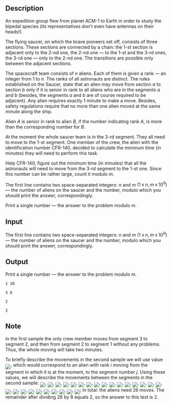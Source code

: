 ## Description

<div><p>An expedition group flew from planet ACM-1 to Earth in order to study the bipedal species (its representatives don't even have antennas on their heads!).</p><p>The flying saucer, on which the brave pioneers set off, consists of three sections. These sections are connected by a chain: the 1-st section is adjacent only to the 2-nd one, the 2-nd one — to the 1-st and the 3-rd ones, the 3-rd one — only to the 2-nd one. The transitions are possible only between the adjacent sections.</p><p>The spacecraft team consists of <span class="tex-span"><i>n</i></span> aliens. Each of them is given a rank — an integer from <span class="tex-span">1</span> to <span class="tex-span"><i>n</i></span>. The ranks of all astronauts are distinct. The rules established on the Saucer, state that an alien may move from section <span class="tex-span"><i>a</i></span> to section <span class="tex-span"><i>b</i></span> only if it is senior in rank to all aliens who are in the segments <span class="tex-span"><i>a</i></span> and <span class="tex-span"><i>b</i></span> (besides, the segments <span class="tex-span"><i>a</i></span> and <span class="tex-span"><i>b</i></span> are of course required to be adjacent). Any alien requires exactly <span class="tex-span">1</span> minute to make a move. Besides, safety regulations require that no more than one alien moved at the same minute along the ship.</p><p>Alien <span class="tex-span"><i>A</i></span> is senior in rank to alien <span class="tex-span"><i>B</i></span>, if the number indicating rank <span class="tex-span"><i>A</i></span>, is more than the corresponding number for <span class="tex-span"><i>B</i></span>.</p><p>At the moment the whole saucer team is in the 3-rd segment. They all need to move to the 1-st segment. One member of the crew, the alien with the identification number CFR-140, decided to calculate the minimum time (in minutes) they will need to perform this task.</p><p>Help CFR-140, figure out the minimum time (in minutes) that all the astronauts will need to move from the 3-rd segment to the 1-st one. Since this number can be rather large, count it modulo <span class="tex-span"><i>m</i></span>.</p></div><div class="input-specification"><p>The first line contains two space-separated integers: <span class="tex-span"><i>n</i></span> and <span class="tex-span"><i>m</i></span> <span class="tex-span">(1 ≤ <i>n</i>, <i>m</i> ≤ 10<sup class="upper-index">9</sup>)</span> — the number of aliens on the saucer and the number, modulo which you should print the answer, correspondingly.</p></div><div class="output-specification"><p>Print a single number — the answer to the problem modulo <span class="tex-span"><i>m</i></span>.</p></div>

## Input

<p>The first line contains two space-separated integers: <span class="tex-span"><i>n</i></span> and <span class="tex-span"><i>m</i></span> <span class="tex-span">(1 ≤ <i>n</i>, <i>m</i> ≤ 10<sup class="upper-index">9</sup>)</span> — the number of aliens on the saucer and the number, modulo which you should print the answer, correspondingly.</p>

## Output

<p>Print a single number — the answer to the problem modulo <span class="tex-span"><i>m</i></span>.</p>





```input1
1 10

```




```input2
3 8

```




```output1
2

```




```output2
2

```



## Note

<p>In the first sample the only crew member moves from segment 3 to segment 2, and then from segment 2 to segment 1 without any problems. Thus, the whole moving will take two minutes.</p><p>To briefly describe the movements in the second sample we will use value <img align="middle" class="tex-formula" src="file://Jca1u5MO.png" style="max-width: 100.0%;max-height: 100.0%;">, which would correspond to an alien with rank <span class="tex-span"><i>i</i></span> moving from the segment in which it is at the moment, to the segment number <span class="tex-span"><i>j</i></span>. Using these values, we will describe the movements between the segments in the second sample: <img align="middle" class="tex-formula" src="file://oGSQVdb0.png" style="max-width: 100.0%;max-height: 100.0%;">, <img align="middle" class="tex-formula" src="file://8UdHWF5T.png" style="max-width: 100.0%;max-height: 100.0%;">, <img align="middle" class="tex-formula" src="file://jw9Zn8eC.png" style="max-width: 100.0%;max-height: 100.0%;">, <img align="middle" class="tex-formula" src="file://EiRXgMFD.png" style="max-width: 100.0%;max-height: 100.0%;">, <img align="middle" class="tex-formula" src="file://wktcSHzH.png" style="max-width: 100.0%;max-height: 100.0%;">, <img align="middle" class="tex-formula" src="file://gVHChccR.png" style="max-width: 100.0%;max-height: 100.0%;">, <img align="middle" class="tex-formula" src="file://LVX1i1zE.png" style="max-width: 100.0%;max-height: 100.0%;">, <img align="middle" class="tex-formula" src="file://DpZWUgLo.png" style="max-width: 100.0%;max-height: 100.0%;">, <img align="middle" class="tex-formula" src="file://p6YfgLRA.png" style="max-width: 100.0%;max-height: 100.0%;">, <img align="middle" class="tex-formula" src="file://gbjrskvj.png" style="max-width: 100.0%;max-height: 100.0%;">, <img align="middle" class="tex-formula" src="file://VJLvMufx.png" style="max-width: 100.0%;max-height: 100.0%;">, <img align="middle" class="tex-formula" src="file://uxAuXFAx.png" style="max-width: 100.0%;max-height: 100.0%;">, <img align="middle" class="tex-formula" src="file://i43nVCm3.png" style="max-width: 100.0%;max-height: 100.0%;">, <img align="middle" class="tex-formula" src="file://zIhUlYCH.png" style="max-width: 100.0%;max-height: 100.0%;">, <img align="middle" class="tex-formula" src="file://UcEzz67O.png" style="max-width: 100.0%;max-height: 100.0%;">, <img align="middle" class="tex-formula" src="file://G0kbsfTC.png" style="max-width: 100.0%;max-height: 100.0%;">, <img align="middle" class="tex-formula" src="file://RhO0dh4f.png" style="max-width: 100.0%;max-height: 100.0%;">, <img align="middle" class="tex-formula" src="file://JtiXB2Ld.png" style="max-width: 100.0%;max-height: 100.0%;">, <img align="middle" class="tex-formula" src="file://8jEuOUIf.png" style="max-width: 100.0%;max-height: 100.0%;">, <img align="middle" class="tex-formula" src="file://rvygvtZJ.png" style="max-width: 100.0%;max-height: 100.0%;">, <img align="middle" class="tex-formula" src="file://wGTGnTBo.png" style="max-width: 100.0%;max-height: 100.0%;">, <img align="middle" class="tex-formula" src="file://PsEOeBQr.png" style="max-width: 100.0%;max-height: 100.0%;">, <img align="middle" class="tex-formula" src="file://4dRDuaUx.png" style="max-width: 100.0%;max-height: 100.0%;">, <img align="middle" class="tex-formula" src="file://Z2g9N1oZ.png" style="max-width: 100.0%;max-height: 100.0%;">, <img align="middle" class="tex-formula" src="file://eqqZTLfP.png" style="max-width: 100.0%;max-height: 100.0%;">, <img align="middle" class="tex-formula" src="file://puUbOAJ9.png" style="max-width: 100.0%;max-height: 100.0%;">; In total: the aliens need 26 moves. The remainder after dividing <span class="tex-span">26</span> by <span class="tex-span">8</span> equals <span class="tex-span">2</span>, so the answer to this test is <span class="tex-span">2</span>.</p>
